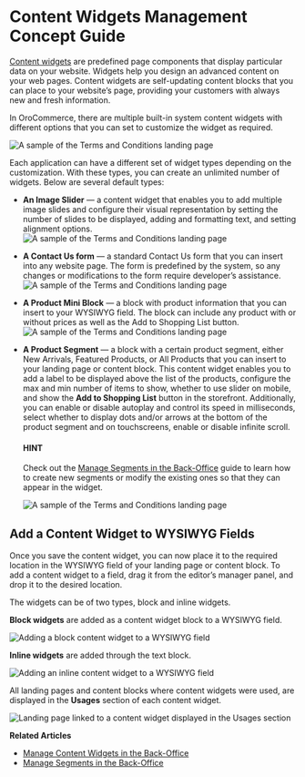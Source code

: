 <a id="concept-guide-content-widgets"></a>

# Content Widgets Management Concept Guide

[Content widgets](../../back-office/marketing/content-widgets/index.md#user-guide-landing-pages-marketing-content-widgets) are predefined page components that display particular data on your website. Widgets help you design an advanced content on your web pages. Content widgets are self-updating content blocks that you can place to your website’s page, providing your customers with always new and fresh information.

In OroCommerce, there are multiple built-in system content widgets with different options that you can set to customize the widget as required.

![A sample of the Terms and Conditions landing page](user/img/concept-guides/content-management/content_widgets.png)

Each application can have a different set of widget types depending on the customization. With these types, you can create an unlimited number of widgets. Below are several default types:

* **An Image Slider** — a content widget that enables you to add multiple image slides and configure their visual representation by setting the number of slides to be displayed, adding and formatting text, and setting alignment options.
  ![A sample of the Terms and Conditions landing page](user/img/concept-guides/content-management/image-slider.gif)
* **A Contact Us form** — a standard Contact Us form that you can insert into any website page. The form is predefined by the system, so any changes or modifications to the form require developer’s assistance.
  ![A sample of the Terms and Conditions landing page](user/img/concept-guides/content-management/contact_us_form.png)
* **A Product Mini Block** — a block with product information that you can insert to your WYSIWYG field. The block can include any product with or without prices as well as the Add to Shopping List button.
  ![A sample of the Terms and Conditions landing page](user/img/concept-guides/content-management/product_mini_block.png)
* **A Product Segment** — a block with a certain product segment, either New Arrivals, Featured Products, or All Products that you can insert to your landing page or content block. This content widget enables you to add a label to be displayed above the list of the products, configure the max and min number of items to show, whether to use slider on mobile, and show the **Add to Shopping List** button in the storefront. Additionally, you can enable or disable autoplay and control its speed in milliseconds, select whether to display dots and/or arrows at the bottom of the product segment and on touchscreens, enable or disable infinite scroll.

  #### HINT
  Check out the [Manage Segments in the Back-Office](../../back-office/reports-segments/segments.md#user-guide-business-intelligence-filters-segments) guide to learn how to create new segments or modify the existing ones so that they can appear in the widget.

  ![A sample of the Terms and Conditions landing page](user/img/concept-guides/content-management/product_segment.png)

## Add a Content Widget to WYSIWYG Fields

Once you save the content widget, you can now place it to the required location in the WYSIWYG field of your landing page or content block. To add a content widget to a field, drag it from the editor’s manager panel, and drop it to the desired location.

The widgets can be of two types, block and inline widgets.

**Block widgets** are added as a content widget block to a WYSIWYG field.

![Adding a block content widget to a WYSIWYG field](user/img/marketing/content_widgets/drag_cw.png)

**Inline widgets** are added through the text block.

![Adding an inline content widget to a WYSIWYG field](user/img/marketing/content_widgets/add_inline_content_widgets.png)

All landing pages and content blocks where content widgets were used, are displayed in the **Usages** section of each content widget.

![Landing page linked to a content widget displayed in the Usages section](user/img/marketing/content_widgets/usages.png)

**Related Articles**

* [Manage Content Widgets in the Back-Office](../../back-office/marketing/content-widgets/index.md#content-widgets-user-guide)
* [Manage Segments in the Back-Office](../../back-office/reports-segments/segments.md#user-guide-business-intelligence-filters-segments)
